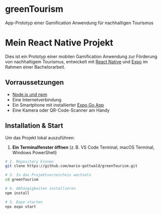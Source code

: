 # greenTourism
App-Prototyp einer Gamification Anwendung für nachhaltigen Tourismus
# Mein React Native Projekt

Dies ist ein Prototyp einer mobilen Gamification Anwendung zur Förderung von nachhaltigem Tourismus, entwickelt mit [React Native](https://reactnative.dev/) und [Expo](https://expo.dev/) im Rahmen einer Bachelorarbeit.

## Vorraussetzungen

- [Node.js und npm](https://docs.npmjs.com/downloading-and-installing-node-js-and-npm)  
- Eine Internetverbindung  
- Ein Smartphone mit installierter [Expo Go App](https://expo.dev/client)  
- Eine Kamera oder QR-Code-Scanner am Handy

## Installation & Start

Um das Projekt lokal auszuführen:

1. **Ein Terminalfenster öffnen** (z. B. VS Code Terminal, macOS Terminal, Windows PowerShell)

```bash
# 2. Repository klonen
git clone https://github.com/mario-gottwald/greenTourism.git

# 3. In das Projektverzeichnis wechseln
cd greenTourism

# 4. Abhängigkeiten installieren
npm install

# 5. Expo starten
npx expo start
